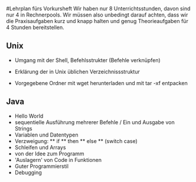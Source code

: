 #Lehrplan fürs Vorkursheft
Wir haben nur 8 Unterrichtsstunden, davon sind nur 4 in Rechnerpools. Wir müssen also unbedingt darauf achten, dass wir die Praxisaufgaben kurz und knapp halten und genug Theorieaufgaben für 4 Stunden bereitstellen.

## Unix
* Umgang mit der Shell, Befehlsstrukter (Befehle verknüpfen)
* Erklärung der in Unix üblichen Verzeichnissstruktur

* Vorgegebene Ordner mit wget herunterladen und mit tar -xf entpacken

## Java
* Hello World
* sequentielle Ausführung mehrerer Befehle / Ein und Ausgabe von Strings
* Variablen und Datentypen
* Verzweigung:
** if
** then
** else
** (switch case)
* Schleifen und Arrays
* von der Idee zum Programm
* 'Auslagern' von Code in Funktionen
* Guter Programmierstil
* Debugging
